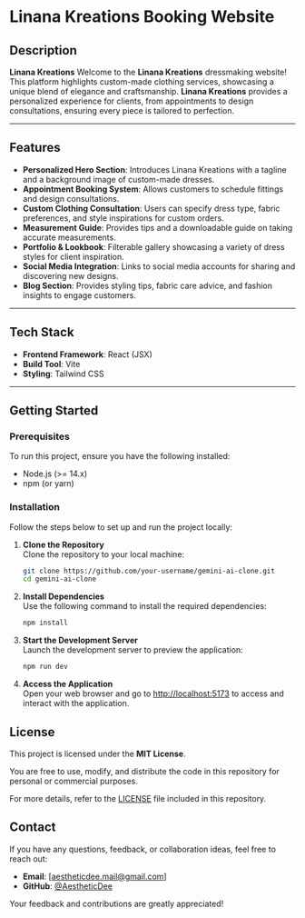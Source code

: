 # Linana Kreations Booking Website

## Description

**Linana Kreations**
Welcome to the **Linana Kreations** dressmaking website! This platform highlights custom-made clothing services, showcasing a unique blend of elegance and craftsmanship. **Linana Kreations** provides a personalized experience for clients, from appointments to design consultations, ensuring every piece is tailored to perfection.

---

## Features

- **Personalized Hero Section**: Introduces Linana Kreations with a tagline and a background image of custom-made dresses.
- **Appointment Booking System**: Allows customers to schedule fittings and design consultations.
- **Custom Clothing Consultation**: Users can specify dress type, fabric preferences, and style inspirations for custom orders.
- **Measurement Guide**: Provides tips and a downloadable guide on taking accurate measurements.
- **Portfolio & Lookbook**: Filterable gallery showcasing a variety of dress styles for client inspiration.
- **Social Media Integration**: Links to social media accounts for sharing and discovering new designs.
- **Blog Section**: Provides styling tips, fabric care advice, and fashion insights to engage customers.

---

## Tech Stack

- **Frontend Framework**: React (JSX)
- **Build Tool**: Vite
- **Styling**: Tailwind CSS

---

## Getting Started

### Prerequisites

To run this project, ensure you have the following installed:

- Node.js (>= 14.x)
- npm (or yarn)

### Installation

Follow the steps below to set up and run the project locally:

1. **Clone the Repository**  
   Clone the repository to your local machine:
   ```bash
   git clone https://github.com/your-username/gemini-ai-clone.git
   cd gemini-ai-clone

2. **Install Dependencies**  
   Use the following command to install the required dependencies:
   ```bash
   npm install

3. **Start the Development Server**  
   Launch the development server to preview the application:
   ```bash
   npm run dev

4. **Access the Application**  
   Open your web browser and go to [http://localhost:5173](http://localhost:5173) to access and interact with the application.


## License

This project is licensed under the **MIT License**. 

You are free to use, modify, and distribute the code in this repository for personal or commercial purposes. 

For more details, refer to the [LICENSE](./LICENSE) file included in this repository.


## Contact

If you have any questions, feedback, or collaboration ideas, feel free to reach out:

- **Email**: [aestheticdee.mail@gmail.com]  
- **GitHub**: [@AestheticDee](https://github.com/Aesthetic-Dee)

Your feedback and contributions are greatly appreciated!